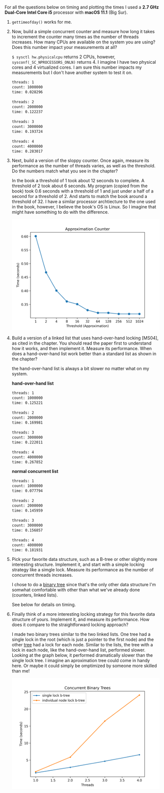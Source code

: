 For all the questions below on timing and plotting the times I used a **2.7 GHz Dual-Core Intel Core i5** processor with **macOS 11.1** (Big Sur).

1. `gettimeofday()` works for me.
2. Now, build a simple concurrent counter and measure how long it takes to increment the counter many times as the number of threads increases. How many CPUs are available on the system you are using? Does this number impact your measurements at all?

    `$ sysctl hw.physicalcpu` returns 2 CPUs, however, `sysconf(_SC_NPROCESSORS_ONLN)` returns 4. I imagine I have two physical cores and 4 virtualized cores. I am sure this number impacts my measurements but I don't have another system to test it on.

    ```
    threads: 1
    count: 1000000
    time: 0.028296

    threads: 2
    count: 2000000
    time: 0.122237

    threads: 3
    count: 3000000
    time: 0.193724

    threads: 4
    count: 4000000
    time: 0.283017
    ```

3. Next, build a version of the sloppy counter. Once again, measure its performance as the number of threads varies, as well as the threshold. Do the numbers match what you see in the chapter?

    In the book a threshold of 1 took about 12 seconds to complete. A threshold of 2 took about 6 seconds. My program (copied from the book) took 0.6 seconds with a threshold of 1 and just under a half of a second for a threshold of 2. And starts to match the book around a threshold of 32. I have a similar processor archtiecture to the one used in the book, however, I believe the book's OS is Linux. So I imagine that might have something to do with the difference.

    ![approximation](plot.png)


4. Build a version of a linked list that uses hand-over-hand locking [MS04], as cited in the chapter. You should read the paper first to understand how it works, and then implement it. Measure its performance. When does a hand-over-hand list work better than a standard list as shown in the chapter?

    the hand-over-hand list is always a bit slower no matter what on my system.

    **hand-over-hand list**
    ```
    threads: 1
    count: 1000000
    time: 0.125221

    threads: 2
    count: 2000000
    time: 0.169981

    threads: 3
    count: 3000000
    time: 0.222011

    threads: 4
    count: 4000000
    time: 0.267852
    ```
    **normal concurrent list**
    ```
    threads: 1
    count: 1000000
    time: 0.077794

    threads: 2
    count: 2000000
    time: 0.145959

    threads: 3
    count: 3000000
    time: 0.156857

    threads: 4
    count: 4000000
    time: 0.181931
    ```

5. Pick your favorite data structure, such as a B-tree or other slightly more interesting structure. Implement it, and start with a simple locking strategy like a simgle lock. Measure its performance as the number of concurrent threads increases.

    I chose to do a [binary tree](https://github.com/breakthatbass/OStep/blob/main/chap29/conctree.c) since that's the only other data structure I'm somwhat comfortable with other than what we've already done (counters, linked lists).

    See below for details on timing.

6. Finally think of a more interesting locking strategy for this favorite data structure of yours. Implement it, and measure its performance. How does it compare to the straightforward locking approach?

    I made two binary trees similar to the two linked lists. One tree had a single lock in the root (which is just a pointer to the first node) and the other [tree]() had a lock for each node. Similar to the lists, the tree with a lock in each node, like the hand-over-hand list, performed slower. Looking at the graph below, it performed dramatically slower than the single lock tree. I imagine an aproximation tree could come in handy here. Or maybe it could simply be omptimized by someone more skilled than me!

    ![tree plot](treeplot.png)